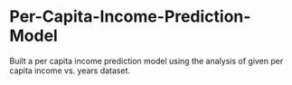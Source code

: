 # Per-Capita-Income-Prediction-Model
Built a per capita income prediction model using the analysis of given per capita income vs. years dataset.
